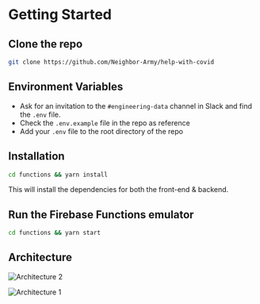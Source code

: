 # Getting Started

## Clone the repo

```bash
git clone https://github.com/Neighbor-Army/help-with-covid
```

## Environment Variables

- Ask for an invitation to the `#engineering-data` channel in Slack and find the `.env` file.
- Check the `.env.example` file in the repo as reference
- Add your `.env` file to the root directory of the repo

## Installation

```bash
cd functions && yarn install
```

This will install the dependencies for both the front-end & backend.

## Run the Firebase Functions emulator

```bash
cd functions && yarn start
```

## Architecture

![Architecture 2](https://raw.githubusercontent.com/neighbor-army/help-with-covid/develop/docs/images/architecture-2.png)

![Architecture 1](https://raw.githubusercontent.com/neighbor-army/help-with-covid/develop/docs/images/architecture-1.png)
